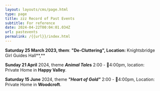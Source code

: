 ```yaml
---
layout: layouts/cms/page.html
type: page
title: zzz Record of Past Events
subtitle: For reference
date: 2024-04-22T00:04:01.034Z
url: pastevents
permalink: /{{url}}/index.html
---
```

**Saturday 25 March 2023, them**: **"De-Cluttering", Location:** Knightsbridge Girl Guides Hall**,**

**Sunday 21 April**  2024, theme ***Animal Tale*s**  2:00 - 4:00pm, location: Private Home in **Happy Valley**.

**Saturday 15 June** 2024, theme ***"Heart of Gold"***  2:00 - 4:00pm, Location: Private Home in **Woodcroft**.
